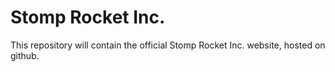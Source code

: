 # Stomp Rocket Inc.
This repository will contain the official Stomp Rocket Inc. website, hosted on github. 
